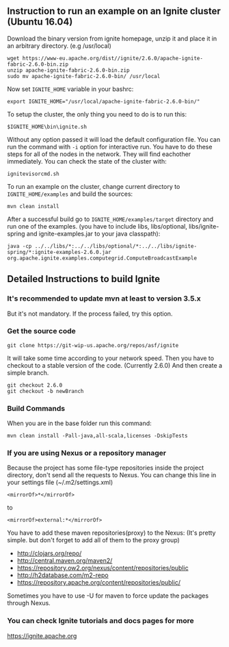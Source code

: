 ## Instruction to run an example on an Ignite cluster (Ubuntu 16.04)

Download the binary version from ignite homepage, unzip it and place it in an arbitrary directory. (e.g /usr/local)

```
wget https://www-eu.apache.org/dist//ignite/2.6.0/apache-ignite-fabric-2.6.0-bin.zip
unzip apache-ignite-fabric-2.6.0-bin.zip
sudo mv apache-ignite-fabric-2.6.0-bin/ /usr/local

```
Now set `IGNITE_HOME` variable in your bashrc:

```
export IGNITE_HOME="/usr/local/apache-ignite-fabric-2.6.0-bin/"
```

To setup the cluster, the only thing you need to do is to run this:
```
$IGNITE_HOME\bin\ignite.sh 
```

Without any option passed it will load the default configuration file. You can run the command with `-i` option for interactive run. You have to do these steps for all of the nodes in the network. They will find eachother immediately. You can check the state of the cluster with:

```
ignitevisorcmd.sh
```

To run an example on the cluster, change current directory to `IGNITE_HOME/examples` and build the sources:

```
mvn clean install
```

After a successful build go to `IGNITE_HOME/examples/target` directory and run one of the examples. (you have to include libs, libs/optional, libs/ignite-spring and ignite-examples.jar to your java classpath):

```
java -cp ../../libs/*:../../libs/optional/*:../../libs/ignite-spring/*:ignite-examples-2.6.0.jar org.apache.ignite.examples.computegrid.ComputeBroadcastExample
```

## Detailed Instructions to build Ignite

### It's recommended to update mvn at least to version 3.5.x

But it's not mandatory. If the process failed, try this option.

### Get the source code

```
git clone https://git-wip-us.apache.org/repos/asf/ignite
```

It will take some time according to your network speed.
Then you have to checkout to a stable version of the code. (Currently 2.6.0)
And then create a simple branch.

```
git checkout 2.6.0
git checkout -b newBranch
```

### Build Commands

When you are in the base folder run this command:

```
mvn clean install -Pall-java,all-scala,licenses -DskipTests
```

### If you are using Nexus or a repository manager

Because the project has some file-type repositories inside the project directory, don't send all the requests to Nexus. You can change this line in your settings file (~/.m2/settings.xml)

```
<mirrorOf>*</mirrorOf>
```
to
```
<mirrorOf>external:*</mirrorOf>
```

You have to add these maven repositories(proxy) to the Nexus:
(It's pretty simple. but don't forget to add all of them to the proxy group)

  * http://clojars.org/repo/
  * http://central.maven.org/maven2/
  * https://repository.ow2.org/nexus/content/repositories/public
  * http://h2database.com/m2-repo
  * https://repository.apache.org/content/repositories/public/

Sometimes you have to use -U for maven to force update the packages through Nexus. 

### You can check Ignite tutorials and docs pages for more
https://ignite.apache.org
